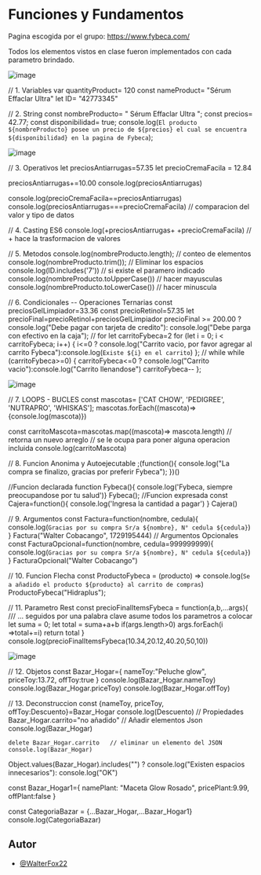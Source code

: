 
# Funciones y Fundamentos

Pagina escogida por el grupo: https://www.fybeca.com/

Todos los elementos vistos en clase fueron implementados con cada parametro brindado.



![image](https://github.com/user-attachments/assets/fa6ba196-27d6-43a9-9707-8e0f46d45cc0)


// 1. Variables 
var quantityProduct= 120
const nameProduct= "Sérum Effaclar Ultra"
let ID= "42773345"

// 2. String
const nombreProducto= "     Sérum Effaclar Ultra    ";
const precios= 42.77;
const disponibilidad= true;
console.log(`El producto ${nombreProducto} posee un precio de ${precios} el cual se encuentra ${disponibilidad} en la pagina de Fybeca`);


![image](https://github.com/user-attachments/assets/3771774a-7eb7-4929-863b-92ea91d86e1f)


// 3. Operativos 
let preciosAntiarrugas=57.35
let precioCremaFacila = 12.84

preciosAntiarrugas+=10.00
console.log(preciosAntiarrugas)

console.log(precioCremaFacila==preciosAntiarrugas)
console.log(preciosAntiarrugas===precioCremaFacila)  // comparacion del valor y tipo de datos 

// 4. Casting ES6
console.log(+preciosAntiarrugas+ +precioCremaFacila)  // + hace la trasformacion de valores

// 5. Metodos 
console.log(nombreProducto.length);   // conteo de elementos 
console.log(nombreProducto.trim());    // Eliminar los espacios 
console.log(ID.includes('7'))          // si existe el paramero indicado 
console.log(nombreProducto.toUpperCase())  // hacer mayusculas 
console.log(nombreProducto.toLowerCase())  // hacer minuscula 

// 6. Condicionales -- Operaciones Ternarias 
const preciosGelLimpiador=33.36
const precioRetinol=57.35
let precioFinal=precioRetinol+preciosGelLimpiador
precioFinal >= 200.00 ? console.log("Debe pagar con tarjeta de credito"): console.log("Debe parga con efectivo en la caja");
// for 
let carritoFybeca=2
for (let i = 0; i < carritoFybeca; i++) {
    i<=0 ? console.log("Carrito vacio, por favor agregar al carrito Fybeca"):console.log(`Existe ${i} en el carrito`)
};
// while 
while (carritoFybeca>=0) {
    carritoFybeca<=0 ? console.log("Carrito vacio"):console.log("Carrito llenandose")
    carritoFybeca--
};


![image](https://github.com/user-attachments/assets/8052fbc1-c37c-4751-bac7-b12a24b3102b)


// 7. LOOPS - BUCLES 
const mascotas= ['CAT CHOW', 'PEDIGREE', 'NUTRAPRO', 'WHISKAS'];
mascotas.forEach((mascota)=>{console.log(mascota)})

const carritoMascota=mascotas.map((mascota)=> mascota.length)     // retorna un nuevo arreglo // se le ocupa para poner alguna operacion incluida 
console.log(carritoMascota)                 


// 8. Funcion Anonima y Autoejecutable
;(function(){
    console.log("La compra se finalizo, gracias por preferir Fybeca");
})()

  //Funcion declarada 
    function Fybeca(){
        console.log('Fybeca, siempre preocupandose por tu salud')}
    Fybeca();
  //Funcion expresada 
    const Cajera=function(){
        console.log('Ingresa la cantidad a pagar')
    }
    Cajera()

// 9. Argumentos 
const Factura=function(nombre, cedula){
    console.log(`Gracias por su compra Sr/a ${nombre}, N° cedula ${cedula}`)
}
Factura("Walter Cobacango", 1729195444)
    // Argumentos Opcionales
    const FacturaOpcional=function(nombre, cedula=999999999){
        console.log(`Gracias por su compra Sr/a ${nombre}, N° cedula ${cedula}`)
    }
    FacturaOpcional("Walter Cobacango")

// 10. Funcion Flecha 
const ProductoFybeca = (producto) => console.log(`Se a añadido el producto ${producto} al carrito de compras`)
ProductoFybeca("Hidraplus");

// 11. Parametro Rest
    const precioFinalItemsFybeca = function(a,b,...args){      /// ... seguidos por una palabra clave asume todos los parametros a colocar
        let suma = 0;
        let total = suma+a+b
        if(args.length>0) args.forEach(i =>total+=i)
        return total
    }
    console.log(precioFinalItemsFybeca(10.34,20.12,40.20,50,10))

![image](https://github.com/user-attachments/assets/204234ba-0f6a-4710-8ac0-316a1c28bc03)


// 12. Objetos
const Bazar_Hogar={
    nameToy:"Peluche glow",
    priceToy:13.72,
    offToy:true
}
console.log(Bazar_Hogar.nameToy)
console.log(Bazar_Hogar.priceToy)
console.log(Bazar_Hogar.offToy)

// 13. Deconstruccion
const {nameToy, priceToy, offToy:Descuento}=Bazar_Hogar
console.log(Descuento)
    // Propiedades
    Bazar_Hogar.carrito="no añadido"     // Añadir elementos Json
    console.log(Bazar_Hogar)

    delete Bazar_Hogar.carrito   // eliminar un elemento del JSON
    console.log(Bazar_Hogar)

Object.values(Bazar_Hogar).includes("") ? console.log("Existen espacios innecesarios"): console.log("OK")

const Bazar_Hogar1={
    namePlant: "Maceta Glow Rosado",
    pricePlant:9.99,
    offPlant:false
}

const CategoriaBazar = {...Bazar_Hogar,...Bazar_Hogar1}
console.log(CategoriaBazar)

## Autor

- [@WalterFox22](https://github.com/WalterFox22)

